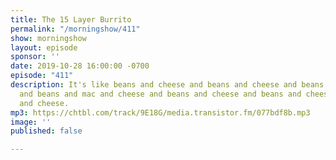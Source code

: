 ```yaml
---
title: The 15 Layer Burrito
permalink: "/morningshow/411"
show: morningshow
layout: episode
sponsor: ''
date: 2019-10-28 16:00:00 -0700
episode: "411"
description: It's like beans and cheese and beans and cheese and beans and cheese
  and beans and mac and cheese and beans and cheese and beans and cheese and beans
  and cheese.
mp3: https://chtbl.com/track/9E18G/media.transistor.fm/077bdf8b.mp3
image: ''
published: false

---
```

